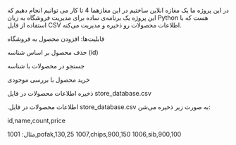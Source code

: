 در این پروژه ما یک مغازه انلاین ساختیم 
در این مغازهما 4 تا کار می توانیم انجام دهیم که
این پروژه یک برنامه‌ی ساده برای مدیریت فروشگاه به زبان Python هست که با استفاده از فایل CSV اطلاعات محصولات رو ذخیره و مدیریت می‌کنه.

 قابلیت‌ها:
 افزودن محصول به فروشگاه

 حذف محصول بر اساس شناسه (id)

 جستجو در محصولات با شناسه

 خرید محصول با بررسی موجودی

 ذخیره اطلاعات محصولات در فایل store_database.csv


.اطلاعات محصولات در فایل store_database.csv به صورت زیر ذخیره می‌شن:

id,name,count,price

مثال:
1001,pofak,130,25
1007,chips,900,150
1006,sib,900,100
